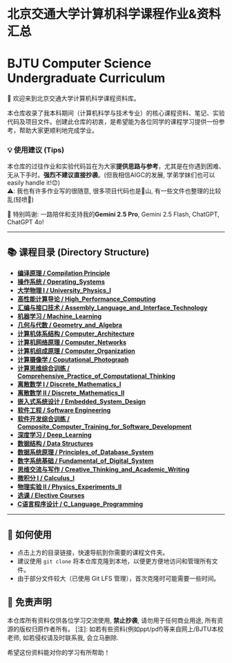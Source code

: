 # 北京交通大学计算机科学课程作业&资料汇总
# BJTU Computer Science Undergraduate Curriculum

👋 欢迎来到北京交通大学计算机科学课程资料库。

本仓库收录了我本科期间（计算机科学与技术专业）的核心课程资料、笔记、实验代码及项目文件。创建此仓库的初衷，是希望能为各位同学的课程学习提供一份参考，帮助大家更顺利地完成学业。

### 💡 使用建议 (Tips)

本仓库的过往作业和实验代码旨在为大家**提供思路与参考**，尤其是在你遇到困难、无从下手时。**强烈不建议直接抄袭**。(但我相信AIGC的发展, 学弟学妹们也可以easily handle it!😊) \
⚠️: 我也有许多作业写的很随意, 很多项目代码也是💩山, 有一些文件也整理的比较乱(轻喷🙏)

🌹 特别鸣谢: 一路陪伴和支持我的**Gemini 2.5 Pro**, Gemini 2.5 Flash, ChatGPT, ChatGPT 4o!

---

## 📚 课程目录 (Directory Structure)

* **[编译原理 / Compilation Principle](./编译原理:Compilation%20Principle)**
* **[操作系统 / Operating_Systems](./操作系统:Operating_Systems)**
* **[大学物理 I / University_Physics_I](./大学物理Ⅰ%3AUniversity_Physics_I%20)**
* **[高性能计算导论 / High_Performance_Computing](./高性能计算导论%3AHigh_Performance_Computing%20)**
* **[汇编与接口技术 / Assembly_Language_and_Interface_Technology](./汇编与接口技术%3AAssembly_Language_and_Interface_Technology%20)**
* **[机器学习 / Machine_Learning](./机器学习:Machine_Learning)**
* **[几何与代数 / Geometry_and_Algebra](./几何与代数:Geometry_and_Algebra)**
* **[计算机体系结构 / Computer_Architecture](./计算机体系结构:Computer_Architecture)**
* **[计算机网络原理 / Computer_Networks](./计算机网络原理:Computer_Networks)**
* **[计算机组成原理 / Computer_Organization](./计算机组成原理:Computer_Organization)**
* **[计算摄像学 / Coputational_Photograph](./计算摄像学:Coputational_Photograph)**
* **[计算思维综合训练 / Comprehensive_Practice_of_Computational_Thinking](./计算思维综合训练%3AComprehensive_Practice_of_Computational_Thinking%20)**
* **[离散数学 I / Discrete_Mathematics_I](./离散数学%20I:Discrete_Mathematics_I)**
* **[离散数学 II / Discrete_Mathematics_II](./离散数学%20II:Discrete_Mathematics_II)**
* **[嵌入式系统设计 / Embedded_System_Design](./嵌入式系统设计:Embedded_System_Design)**
* **[软件工程 / Software Engineering](./软件工程:Software%20Engineering)**
* **[软件开发综合训练 / Composite_Computer_Training_for_Software_Development](./软件开发综合训练:Composite_Computer_Training_for_Software_Development)**
* **[深度学习 / Deep_Learning](./深度学习:Deep_Learning)**
* **[数据结构 / Data Structures](./数据结构:Data%20Structures)**
* **[数据系统原理 / Principles_of_Database_System](./数据系统原理:Principles_of_Database_System)**
* **[数字系统基础 / Fundamental_of_Digital_System](./数字系统基础:Fundamental_of_Digital_System)**
* **[思维交流与写作 / Creative_Thinking_and_Academic_Writing](./思维交流与写作:Creative_Thinking_and_Academic_Writing)**
* **[微积分 I / Calculus_I](./微积分%20I:Calculus_I)**
* **[物理实验 II / Physics_Experiments_II](./物理实验%20II:Physics_Experiments_II)**
* **[选课 / Elective Courses](./选课)**
* **[C语言程序设计 / C_Language_Programming](./C语言程序设计:C_Language_Programming)**

---

## 🚀 如何使用

* 点击上方的目录链接，快速导航到你需要的课程文件夹。
* 建议使用 `git clone` 将本仓库克隆到本地，以便更方便地访问和管理所有文件。
* 由于部分文件较大（已使用 Git LFS 管理），首次克隆时可能需要一些时间。

## 📝 免责声明

本仓库所有资料仅供各位学习交流使用, **禁止抄袭**, 请勿用于任何商业用途, 所有资源的版权归原作者所有。
[注]: 如若有些资料(例如ppt/pdf)等来自网上/BJTU本校老师, 如若侵权请及时联系我, 会立马删除.

希望这份资料能对你的学习有所帮助！
